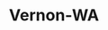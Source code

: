 ---
title: Vernon-WA
slug: vernon-wa
f_state:
- cms/state/washington.md
f_locations:
- cms/payday-loan/a-skagit-pawn-payday-loan-505.md
- cms/payday-loan/check-into-cash-12562.md
- cms/payday-loan/check-into-cash-12594.md
- cms/payday-loan/moneytree-21892.md
- cms/payday-loan/moneytree-21924.md
- cms/payday-loan/moneytree-inc-22007.md
- cms/payday-loan/rent-a-center-25946.md
updated-on: '2024-05-30T13:41:28.615Z'
created-on: '2024-05-30T13:41:28.615Z'
published-on: '2024-05-30T13:54:32.469Z'
f_city: Vernon
layout: '[city].html'
tags: city
---